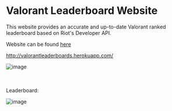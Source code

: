 # Valorant Leaderboard Website

This website provides an accurate and up-to-date Valorant ranked leaderboard based on Riot's Developer API. 

Website can be found <a href='http://valorantleaderboards.herokuapp.com/'>here</a>

http://valorantleaderboards.herokuapp.com/

![image](https://user-images.githubusercontent.com/69178481/120117289-52231d00-c141-11eb-9f29-3a7513ba254d.png)


<br>
<br>
Leaderboard:

![image](https://user-images.githubusercontent.com/69178481/120117295-5b13ee80-c141-11eb-97d8-70cb201cf1ea.png)
